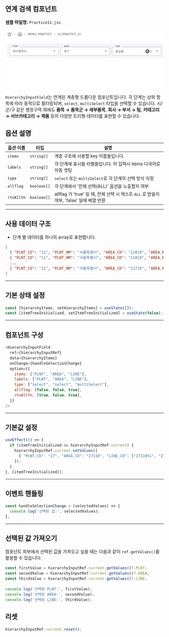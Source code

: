 ## 연계 검색 컴포넌트
**샘플 파일명:**  `Practice11.jsx`

![preview](../images/chapter4/Pratice11.png)


`HierarchyInputField`는 연계된 계층형 드롭다운 컴포넌트입니다.
각 단계는 상위 항목에 따라 동적으로 필터링되며, `select`, `multiSelect` 타입을 선택할 수 있습니다.
시/군/구 같은 행정구역 외에도 **품목 → 품목군 → 세부품목**, **회사 → 부서 → 팀**, **카테고리 → 서브카테고리 → 제품** 등의 다양한 트리형 데이터를 표현할 수 있습니다.

## 옵션 설명

| 옵션 이름     | 타입         | 설명 |
|--------------|--------------|------|
| `items`      | `string[]`   | 계층 구조에 사용할 key 이름들입니다. |
| `labels`     | `string[]`   | 각 단계에 표시될 라벨들입니다. 미 입력시 items 다국어로 자동 셋팅 |
| `type`       | `string[]`   | `select` 또는 `multiSelect`로 각 단계의 선택 방식 지정 |
| `allflag`    | `boolean[]`  | 각 단계에서 '전체 선택(ALL)' 옵션을 노출할지 여부 |
| `rtnAllYn`   | `boolean[]`  | allflag 가 'true' 일 때, 전체 선택 시 텍스트 `ALL` 로 받을지 여부, 'false' 일때 배열 반환 |

---

## 사용 데이터 구조
- 단계 별 데이터를 하나의 array로 표현합니다.

```json
[
  { "PLNT_CD": "11", "PLNT_NM": "서울특별시", "AREA_CD": "11010", "AREA_NM": "종로구", "LINE_CD": "1101053", "LINE_NM": "사직동" },
  { "PLNT_CD": "11", "PLNT_NM": "서울특별시", "AREA_CD": "11010", "AREA_NM": "종로구", "LINE_CD": "1101054", "LINE_NM": "삼청동" },
  ...
  { "PLNT_CD": "11", "PLNT_NM": "서울특별시", "AREA_CD": "11710", "AREA_NM": "송파구", "LINE_CD": "1171052", "LINE_NM": "가락동" }
]
```

---

## 기본 상태 설정
```javascript
const [hierarchyItems, setHierarchyItems] = useState([]);
const [itemTreeInitialized, setItemTreeInitialized] = useState(false);
```

---

## 컴포넌트 구성
```javascript
<HierarchyInputField
  ref={hierarchyInputRef}
  data={hierarchyItems}
  onChange={handleSelectionChange}
  option={{
    items: ["PLNT", "AREA", "LINE"],
    labels: ["PLNT", "AREA", "LINE"],
    type: ["select", "select", "multiSelect"],
    allflag: [false, false, true],
    rtnAllYn: [true, false, true],
  }}
/>
```

---

## 기본값 설정
```javascript
useEffect(() => {
  if (itemTreeInitialized && hierarchyInputRef.current) {
    hierarchyInputRef.current.setValues([
      { "PLNT_CD": "27", "AREA_CD": "27110", "LINE_CD": ["2711051", "2711052"] }
    ]);
  }
}, [itemTreeInitialized]);
```

---

## 이벤트 핸들링
```javascript
const handleSelectionChange = (selectedValues) => {
  console.log('선택된 값:', selectedValues);
};
```

---

## 선택된 값 가져오기 
컴포넌트 외부에서 선택된 값을 가져오고 싶을 때는 다음과 같이 `ref.getValues()`를 활용할 수 있습니다:

```javascript
const firstValue = hierarchyInputRef.current.getValues()?.PLNT;
const secondValue = hierarchyInputRef.current.getValues()?.AREA;
const thirdValue = hierarchyInputRef.current.getValues()?.LINE;

console.log('선택된 PLNT:', firstValue);
console.log('선택된 AREA:', secondValue);
console.log('선택된 LINE:', thirdValue);
```


## 리셋
```javascript
hierarchyInputRef.current.reset();
```